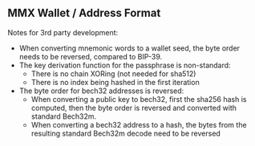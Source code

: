 ## MMX Wallet / Address Format

Notes for 3rd party development:
- When converting mnemonic words to a wallet seed, the byte order needs to be reversed, compared to BIP-39.
- The key derivation function for the passphrase is non-standard:
	- There is no chain XORing (not needed for sha512)
	- There is no index being hashed in the first iteration
- The byte order for bech32 addresses is reversed:
	- When converting a public key to bech32, first the sha256 hash is computed, then the byte order is reversed and converted with standard Bech32m.
	- When converting a bech32 address to a hash, the bytes from the resulting standard Bech32m decode need to be reversed
